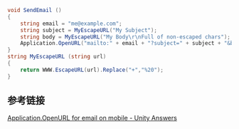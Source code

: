 ```c#
void SendEmail ()
{
    string email = "me@example.com";
    string subject = MyEscapeURL("My Subject");
    string body = MyEscapeURL("My Body\r\nFull of non-escaped chars");
    Application.OpenURL("mailto:" + email + "?subject=" + subject + "&body=" + body);
}
string MyEscapeURL (string url)
{
    return WWW.EscapeURL(url).Replace("+","%20");
}
```

## 参考链接
[Application.OpenURL for email on mobile - Unity Answers](https://answers.unity.com/questions/61669/applicationopenurl-for-email-on-mobile.html)



